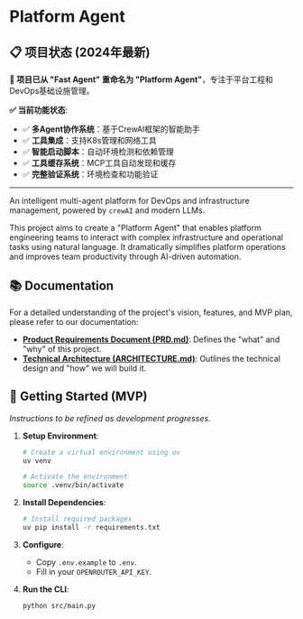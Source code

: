 # Platform Agent

## 📋 项目状态 (2024年最新)

**🎯 项目已从 "Fast Agent" 重命名为 "Platform Agent"**，专注于平台工程和DevOps基础设施管理。

**✅ 当前功能状态**:
- ✅ **多Agent协作系统**：基于CrewAI框架的智能助手
- ✅ **工具集成**：支持K8s管理和网络工具
- ✅ **智能启动脚本**：自动环境检测和依赖管理
- ✅ **工具缓存系统**：MCP工具自动发现和缓存
- ✅ **完整验证系统**：环境检查和功能验证

---

An intelligent multi-agent platform for DevOps and infrastructure management, powered by `crewAI` and modern LLMs.

This project aims to create a "Platform Agent" that enables platform engineering teams to interact with complex infrastructure and operational tasks using natural language. It dramatically simplifies platform operations and improves team productivity through AI-driven automation.

## 📚 Documentation

For a detailed understanding of the project's vision, features, and MVP plan, please refer to our documentation:

- **[Product Requirements Document (PRD.md)](./doc/PRD.md)**: Defines the "what" and "why" of this project.
- **[Technical Architecture (ARCHITECTURE.md)](./doc/ARCHITECTURE.md)**: Outlines the technical design and "how" we will build it.

## 🚀 Getting Started (MVP)

_Instructions to be refined as development progresses._

1.  **Setup Environment**:
    ```bash
    # Create a virtual environment using uv
    uv venv

    # Activate the environment
    source .venv/bin/activate
    ```

2.  **Install Dependencies**:
    ```bash
    # Install required packages
    uv pip install -r requirements.txt
    ```

3.  **Configure**:
    - Copy `.env.example` to `.env`.
    - Fill in your `OPENROUTER_API_KEY`.

4.  **Run the CLI**:
    ```bash
    python src/main.py
    ``` 